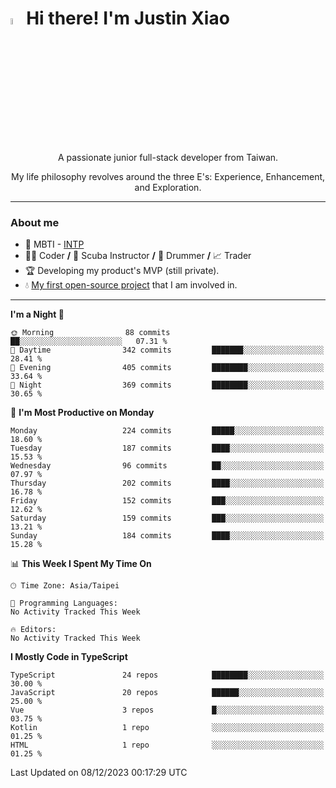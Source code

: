 # <img src="https://media.giphy.com/media/hvRJCLFzcasrR4ia7z/giphy.gif" width="5%">Hi there! I'm Justin Xiao
<p align="center">A passionate junior full-stack developer from Taiwan.  </p>
<p align="center">My life philosophy revolves around the three E's: Experience, Enhancement, and Exploration.</p>

---
### About me
- 👀 MBTI - [INTP](https://www.16personalities.com/intp-personality)
- 👨‍💻 Coder **/** 🤿 Scuba Instructor **/** 🥁 Drummer **/** 📈 Trader
- 🏆 Developing my product's MVP (still private).
- 💧 [My first open-source project](https://github.com/Game-as-a-Service/Game-Lobby-Web) that I am involved in.

---
<!--START_SECTION:waka-->
**I'm a Night 🦉** 

```text
🌞 Morning                88 commits          ██░░░░░░░░░░░░░░░░░░░░░░░   07.31 % 
🌆 Daytime                342 commits         ███████░░░░░░░░░░░░░░░░░░   28.41 % 
🌃 Evening                405 commits         ████████░░░░░░░░░░░░░░░░░   33.64 % 
🌙 Night                  369 commits         ████████░░░░░░░░░░░░░░░░░   30.65 % 
```
📅 **I'm Most Productive on Monday** 

```text
Monday                   224 commits         █████░░░░░░░░░░░░░░░░░░░░   18.60 % 
Tuesday                  187 commits         ████░░░░░░░░░░░░░░░░░░░░░   15.53 % 
Wednesday                96 commits          ██░░░░░░░░░░░░░░░░░░░░░░░   07.97 % 
Thursday                 202 commits         ████░░░░░░░░░░░░░░░░░░░░░   16.78 % 
Friday                   152 commits         ███░░░░░░░░░░░░░░░░░░░░░░   12.62 % 
Saturday                 159 commits         ███░░░░░░░░░░░░░░░░░░░░░░   13.21 % 
Sunday                   184 commits         ████░░░░░░░░░░░░░░░░░░░░░   15.28 % 
```


📊 **This Week I Spent My Time On** 

```text
🕑︎ Time Zone: Asia/Taipei

💬 Programming Languages: 
No Activity Tracked This Week

🔥 Editors: 
No Activity Tracked This Week
```

**I Mostly Code in TypeScript** 

```text
TypeScript               24 repos            ████████░░░░░░░░░░░░░░░░░   30.00 % 
JavaScript               20 repos            ██████░░░░░░░░░░░░░░░░░░░   25.00 % 
Vue                      3 repos             █░░░░░░░░░░░░░░░░░░░░░░░░   03.75 % 
Kotlin                   1 repo              ░░░░░░░░░░░░░░░░░░░░░░░░░   01.25 % 
HTML                     1 repo              ░░░░░░░░░░░░░░░░░░░░░░░░░   01.25 % 
```




 Last Updated on 08/12/2023 00:17:29 UTC
<!--END_SECTION:waka-->
